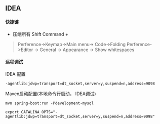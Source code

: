 ## IDEA
#### 快捷键
* 压缩所有 Shift Command +
> Perference->Keymap->Main menu-> Code->Folding
> Perference->Editor -> General -> Appearance -> Show whitespaces


#### 远程调试
IDEA 配置
```
-agentlib:jdwp=transport=dt_socket,server=y,suspend=n,address=9098
```
Maven启动配置(本地命令行启动， IDEA调试)
```
mvn spring-boot:run -Pdevelopment-mysql

export CATALINA_OPTS="-agentlib:jdwp=transport=dt_socket,server=y,suspend=n,address=9098"
```